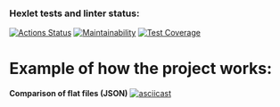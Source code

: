 ### Hexlet tests and linter status:
[![Actions Status](https://github.com/myakse/frontend-project-46/workflows/hexlet-check/badge.svg)](https://github.com/myakse/frontend-project-46/actions)
[![Maintainability](https://api.codeclimate.com/v1/badges/9da93fe447855bfc6f2b/maintainability)](https://codeclimate.com/github/myakse/frontend-project-46/maintainability)
[![Test Coverage](https://api.codeclimate.com/v1/badges/9da93fe447855bfc6f2b/test_coverage)](https://codeclimate.com/github/myakse/frontend-project-46/test_coverage)


# Example of how the project works:
**Comparison of flat files (JSON)**
[![asciicast](https://asciinema.org/a/f0NhxVztOPSWEMlVg3AAsDW3u.svg)](https://asciinema.org/a/f0NhxVztOPSWEMlVg3AAsDW3u)
